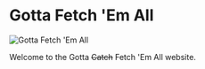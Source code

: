 # Gotta Fetch 'Em All

![Gotta Fetch 'Em All](https://user-images.githubusercontent.com/10834045/107277137-eca10880-6a4b-11eb-9ae0-e5a884e715e5.png)

Welcome to the Gotta ~~Catch~~ Fetch 'Em All website.